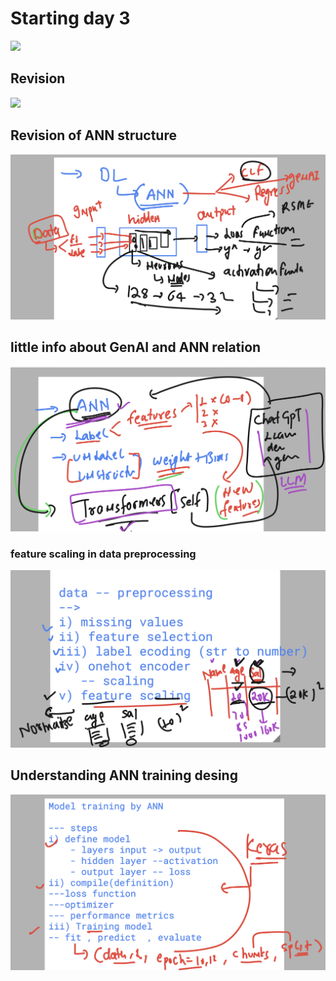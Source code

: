 # Starting day 3 

<img src="d3.png">

## Revision 

<img src="rev.png">

## Revision of ANN structure 

<img src="ann1.png">

## little info about GenAI and ANN relation 

<img src="ann2.png">

### feature scaling in data preprocessing 

<img src="ann3.png">

## Understanding ANN training desing 

<img src="ann4.png">
